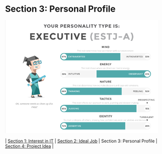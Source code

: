 # Section 3: Personal Profile







<a target="_blank"><img src="../images/ESTJ.png" alt="ESTJ" width="500"></a>

| [Section 1: Interest in IT](../section1/section1.html) | [Section 2: Ideal Job](../section2/section2.html) | Section 3: Personal Profile | [Section 4: Project Idea](../section4/section4.html) |